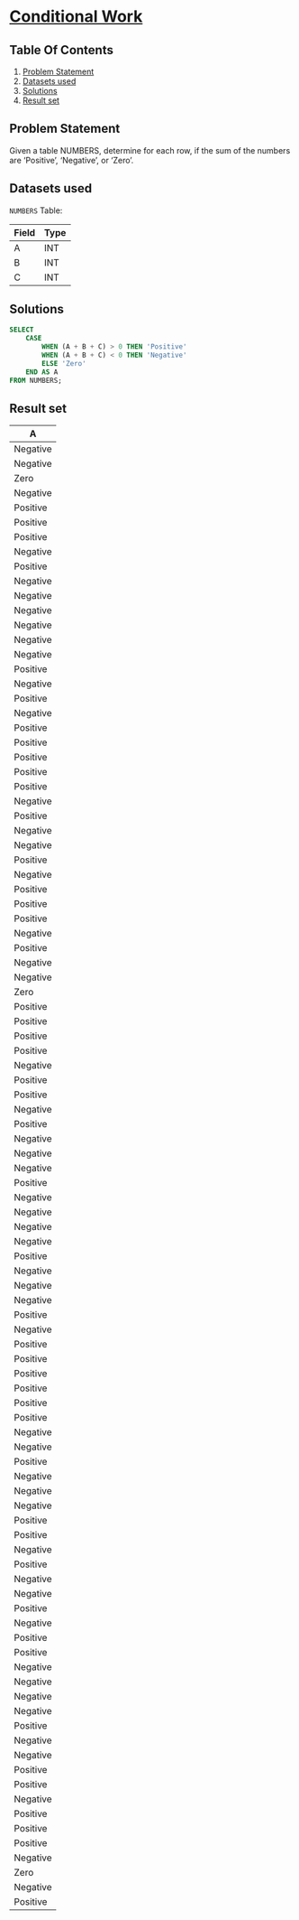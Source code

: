 # [Conditional Work](https://www.interviewbit.com/problems/conditional-work/)

## Table Of Contents
1. [Problem Statement]()
2. [Datasets used]()
3. [Solutions]()
4. [Result set]()

## Problem Statement

Given a table NUMBERS, determine for each row, if the sum of the numbers are ‘Positive’, ‘Negative’, or ‘Zero’.

## Datasets used

```NUMBERS``` Table:

| Field | Type |
| ----- | ---- |
| A     | INT  |
| B     | INT  |
| C     | INT  |

## Solutions

```sql
SELECT
    CASE
        WHEN (A + B + C) > 0 THEN 'Positive'
        WHEN (A + B + C) < 0 THEN 'Negative'
        ELSE 'Zero'
    END AS A
FROM NUMBERS;
```

## Result set

| **A**    |
| -------- |
| Negative |
| Negative |
| Zero     |
| Negative |
| Positive |
| Positive |
| Positive |
| Negative |
| Positive |
| Negative |
| Negative |
| Negative |
| Negative |
| Negative |
| Negative |
| Positive |
| Negative |
| Positive |
| Negative |
| Positive |
| Positive |
| Positive |
| Positive |
| Positive |
| Negative |
| Positive |
| Negative |
| Negative |
| Positive |
| Negative |
| Positive |
| Positive |
| Positive |
| Negative |
| Positive |
| Negative |
| Negative |
| Zero     |
| Positive |
| Positive |
| Positive |
| Positive |
| Negative |
| Positive |
| Positive |
| Negative |
| Positive |
| Negative |
| Negative |
| Negative |
| Positive |
| Negative |
| Negative |
| Negative |
| Negative |
| Positive |
| Negative |
| Negative |
| Negative |
| Positive |
| Negative |
| Positive |
| Positive |
| Positive |
| Positive |
| Positive |
| Positive |
| Negative |
| Negative |
| Positive |
| Negative |
| Negative |
| Negative |
| Positive |
| Positive |
| Negative |
| Positive |
| Negative |
| Negative |
| Positive |
| Negative |
| Positive |
| Positive |
| Negative |
| Negative |
| Negative |
| Negative |
| Positive |
| Negative |
| Negative |
| Positive |
| Positive |
| Negative |
| Positive |
| Positive |
| Positive |
| Negative |
| Zero     |
| Negative |
| Positive |